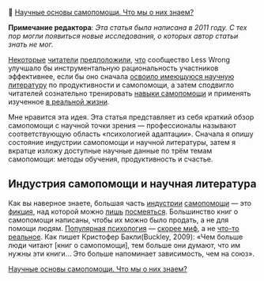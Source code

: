 📝 [Научные основы самопомощи. Что мы о них знаем?](https://lesswrong.ru/w/%D0%9D%D0%B0%D1%83%D1%87%D0%BD%D1%8B%D0%B5_%D0%BE%D1%81%D0%BD%D0%BE%D0%B2%D1%8B_%D1%81%D0%B0%D0%BC%D0%BE%D0%BF%D0%BE%D0%BC%D0%BE%D1%89%D0%B8_%D0%A7%D1%82%D0%BE_%D0%BC%D1%8B_%D0%BE_%D0%BD%D0%B8%D1%85_%D0%B7%D0%BD%D0%B0%D0%B5%D0%BC)

**Примечание редактора**: _Эта статья была написана в 2011 году. С тех пор могли появиться новые исследования, о которых автор статьи знать не мог._

[Некоторые](http://lesswrong.com/lw/9p/rationality_its_not_that_great/) [читатели](http://lesswrong.com/lw/bg/instrumental_rationality_is_a_chimera/) [предположили](http://lesswrong.com/lw/2po/selfimprovement_or_shiny_distraction_why_less/), [что](http://lesswrong.com/lw/2p5/humans_are_not_automatically_strategic/2l5h) сообщество Less Wrong улучшало бы инструментальную рациональность участников эффективнее, если бы оно сначала [освоило имеющуюся научную литературу](http://lesswrong.com/lw/3m3/the_neglected_virtue_of_scholarship/) по продуктивности и самопомощи, а затем сподвигло читателей сознательно тренировать [навыки самопомощи](http://lesswrong.com/lw/3kv/working_hurts_less_than_procrastinating_we_fear/) и применять изученное [в реальной жизни](http://lesswrong.com/lw/34m/what_ive_learned_from_less_wrong/).

Мне нравится эта идея. Эта статья представляет из себя краткий обзор самопомощи с научной точки зрения — профессионалы называют соответствующую область «психологией адаптации». Сначала я опишу состояние индустрии самопомощи и научной литературы, затем я вкратце изложу доступные научные данные по трём темам самопомощи: методы обучения, продуктивность и счастье.

## Индустрия самопомощи и научная литература

Как вы наверное знаете, большая часть [индустрии](http://www.amazon.com/Oracle-Supermarket-American-Preoccupation-Self-Help/dp/0765809648/ref=as_li_ss_tl?ie=UTF8&camp=1789&creative=390957&creativeASIN=0321928423&linkCode=as2&tag=lesswrong-20) [самопомощи](http://www.amazon.com/Self-Help-Inc-Makeover-Culture-American/dp/0195171241/ref=as_li_ss_tl?ie=UTF8&camp=1789&creative=390957&creativeASIN=0321928423&linkCode=as2&tag=lesswrong-20) — это [фикция](http://www.amazon.com/Sham-Self-Help-Movement-America-Helpless/dp/1400054095/ref=as_li_ss_tl?ie=UTF8&camp=1789&creative=390957&creativeASIN=0321928423&linkCode=as2&tag=lesswrong-20), над которой можно [лишь](http://www.amazon.com/Lost-Cosmos-Last-Self-Help-Book/dp/0312253990/ref=as_li_ss_tl?ie=UTF8&camp=1789&creative=390957&creativeASIN=0321928423&linkCode=as2&tag=lesswrong-20) [посмеяться](http://www.amazon.com/Secrets-SuperOptimist-W-R-Morton/dp/0977480704/ref=as_li_ss_tl?ie=UTF8&camp=1789&creative=390957&creativeASIN=0321928423&linkCode=as2&tag=lesswrong-20). Большинство книг о самопомощи написаны, чтобы их можно было продать, а не для помощи людям. [Популярная психология](http://www.amazon.com/Fools-Paradise-Unreal-World-Psychology/dp/1566636280/ref=as_li_ss_tl?ie=UTF8&camp=1789&creative=390957&creativeASIN=0321928423&linkCode=as2&tag=lesswrong-20) — [скорее миф](http://www.amazon.com/Great-Myths-Popular-Psychology-Misconceptions/dp/1405131128/ref=as_li_ss_tl?ie=UTF8&camp=1789&creative=390957&creativeASIN=0321928423&linkCode=as2&tag=lesswrong-20), а не [что-то реальное](http://www.amazon.com/House-Cards-Robyn-Dawes/dp/0684830914/ref=as_li_ss_tl?ie=UTF8&camp=1789&creative=390957&creativeASIN=0321928423&linkCode=as2&tag=lesswrong-20). Как пишет Кристофер Бакли(Buckley, 2009): «Чем больше люди читают [книг о самопомощи], тем больше они думают, что им нужны эти книги… Это больше напоминает зависимость, чем на союз».

[Научные основы самопомощи. Что мы о них знаем?](https://lesswrong.ru/w/%D0%9D%D0%B0%D1%83%D1%87%D0%BD%D1%8B%D0%B5_%D0%BE%D1%81%D0%BD%D0%BE%D0%B2%D1%8B_%D1%81%D0%B0%D0%BC%D0%BE%D0%BF%D0%BE%D0%BC%D0%BE%D1%89%D0%B8_%D0%A7%D1%82%D0%BE_%D0%BC%D1%8B_%D0%BE_%D0%BD%D0%B8%D1%85_%D0%B7%D0%BD%D0%B0%D0%B5%D0%BC)